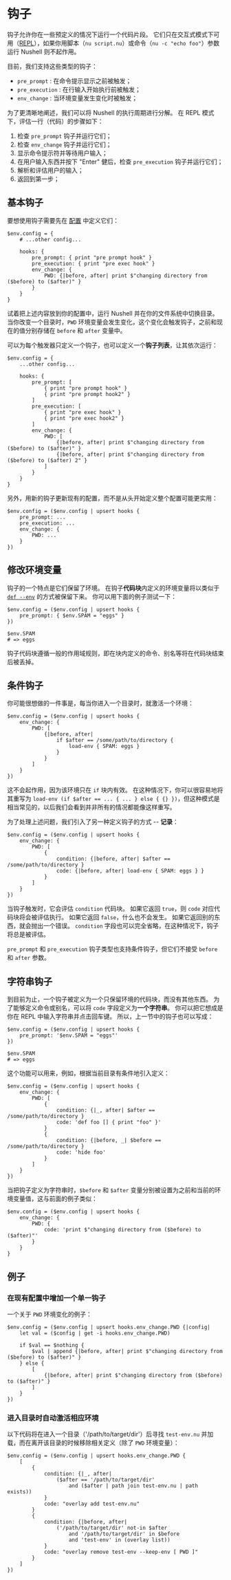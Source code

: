 # 钩子

钩子允许你在一些预定义的情况下运行一个代码片段。
它们只在交互式模式下可用（[REPL](https://en.wikipedia.org/wiki/Read%E2%80%93eval%E2%80%93print_loop)），如果你用脚本（`nu script.nu`）或命令（`nu -c "echo foo"`）参数运行 Nushell 则不起作用。

目前，我们支持这些类型的钩子：

- `pre_prompt` : 在命令提示显示之前被触发；
- `pre_execution` : 在行输入开始执行前被触发；
- `env_change` : 当环境变量发生变化时被触发；

为了更清晰地阐述，我们可以将 Nushell 的执行周期进行分解。
在 REPL 模式下，评估一行（代码）的步骤如下：

1. 检查 `pre_prompt` 钩子并运行它们；
2. 检查 `env_change` 钩子并运行它们；
3. 显示命令提示符并等待用户输入；
4. 在用户输入东西并按下 "Enter" 健后，检查 `pre_execution` 钩子并运行它们；
5. 解析和评估用户的输入；
6. 返回到第一步；

## 基本钩子

要想使用钩子需要先在 [配置](configuration.md) 中定义它们：

```nu
$env.config = {
    # ...other config...

    hooks: {
        pre_prompt: { print "pre prompt hook" }
        pre_execution: { print "pre exec hook" }
        env_change: {
            PWD: {|before, after| print $"changing directory from ($before) to ($after)" }
        }
    }
}
```

试着把上述内容放到你的配置中，运行 Nushell 并在你的文件系统中切换目录。
当你改变一个目录时，`PWD` 环境变量会发生变化，这个变化会触发钩子，之前和现在的值分别存储在 `before` 和 `after` 变量中。

可以为每个触发器只定义一个钩子，也可以定义一个**钩子列表**，让其依次运行：

```nu
$env.config = {
    ...other config...

    hooks: {
        pre_prompt: [
            { print "pre prompt hook" }
            { print "pre prompt hook2" }
        ]
        pre_execution: [
            { print "pre exec hook" }
            { print "pre exec hook2" }
        ]
        env_change: {
            PWD: [
                {|before, after| print $"changing directory from ($before) to ($after)" }
                {|before, after| print $"changing directory from ($before) to ($after) 2" }
            ]
        }
    }
}
```

另外，用新的钩子更新现有的配置，而不是从头开始定义整个配置可能更实用：

```nu
$env.config = ($env.config | upsert hooks {
    pre_prompt: ...
    pre_execution: ...
    env_change: {
        PWD: ...
    }
})
```

## 修改环境变量

钩子的一个特点是它们保留了环境。
在钩子**代码块**内定义的环境变量将以类似于 [`def --env`](environment.md#从自定义命令中定义环境变量) 的方式被保留下来。
你可以用下面的例子测试一下：

```nu
$env.config = ($env.config | upsert hooks {
    pre_prompt: { $env.SPAM = "eggs" }
})

$env.SPAM
# => eggs
```

钩子代码块遵循一般的作用域规则，即在块内定义的命令、别名等将在代码块结束后被丢掉。

## 条件钩子

你可能很想做的一件事是，每当你进入一个目录时，就激活一个环境：

```nu
$env.config = ($env.config | upsert hooks {
    env_change: {
        PWD: [
            {|before, after|
                if $after == /some/path/to/directory {
                    load-env { SPAM: eggs }
                }
            }
        ]
    }
})
```

这不会起作用，因为该环境只在 `if` 块内有效。
在这种情况下，你可以很容易地将其重写为 `load-env (if $after == ... { ... } else { {} })`，但这种模式是相当常见的，以后我们会看到并非所有的情况都能像这样重写。

为了处理上述问题，我们引入了另一种定义钩子的方式 -- **记录**：

```nu
$env.config = ($env.config | upsert hooks {
    env_change: {
        PWD: [
            {
                condition: {|before, after| $after == /some/path/to/directory }
                code: {|before, after| load-env { SPAM: eggs } }
            }
        ]
    }
})
```

当钩子触发时，它会评估 `condition` 代码块。
如果它返回 `true`，则 `code` 对应代码块将会被评估执行。
如果它返回 `false`，什么也不会发生。
如果它返回别的东西，就会抛出一个错误。
`condition` 字段也可以完全省略，在这种情况下，钩子将总是被评估。

`pre_prompt` 和 `pre_execution` 钩子类型也支持条件钩子，但它们不接受 `before` 和 `after` 参数。

## 字符串钩子

到目前为止，一个钩子被定义为一个只保留环境的代码块，而没有其他东西。
为了能够定义命令或别名，可以将 `code` 字段定义为**一个字符串**。
你可以把它想成是你在 REPL 中输入字符串并点击回车键。
所以，上一节中的钩子也可以写成：

```nu
$env.config = ($env.config | upsert hooks {
    pre_prompt: '$env.SPAM = "eggs"'
})

$env.SPAM
# => eggs
```

这个功能可以用来，例如，根据当前目录有条件地引入定义：

```nu
$env.config = ($env.config | upsert hooks {
    env_change: {
        PWD: [
            {
                condition: {|_, after| $after == /some/path/to/directory }
                code: 'def foo [] { print "foo" }'
            }
            {
                condition: {|before, _| $before == /some/path/to/directory }
                code: 'hide foo'
            }
        ]
    }
})
```

当把钩子定义为字符串时，`$before` 和 `$after` 变量分别被设置为之前和当前的环境变量值，这与前面的例子类似：

```nu
$env.config = ($env.config | upsert hooks {
    env_change: {
        PWD: {
            code: 'print $"changing directory from ($before) to ($after)"'
        }
    }
}
```

## 例子

### 在现有配置中增加一个单一钩子

一个关于 `PWD` 环境变化的例子：

```nu
$env.config = ($env.config | upsert hooks.env_change.PWD {|config|
    let val = ($config | get -i hooks.env_change.PWD)

    if $val == $nothing {
        $val | append {|before, after| print $"changing directory from ($before) to ($after)" }
    } else {
        [
            {|before, after| print $"changing directory from ($before) to ($after)" }
        ]
    }
})
```

### 进入目录时自动激活相应环境

以下代码将在进入一个目录（'/path/to/target/dir'）后寻找 `test-env.nu` 并加载，而在离开该目录的时候移除相关定义（除了 `PWD` 环境变量）：

```nu
$env.config = ($env.config | upsert hooks.env_change.PWD {
    [
        {
            condition: {|_, after|
                ($after == '/path/to/target/dir'
                    and ($after | path join test-env.nu | path exists))
            }
            code: "overlay add test-env.nu"
        }
        {
            condition: {|before, after|
                ('/path/to/target/dir' not-in $after
                    and '/path/to/target/dir' in $before
                    and 'test-env' in (overlay list))
            }
            code: "overlay remove test-env --keep-env [ PWD ]"
        }
    ]
})
```
